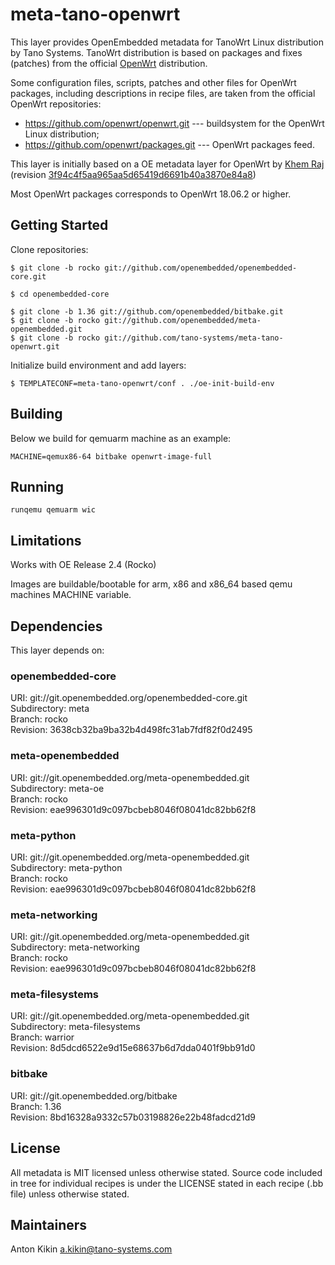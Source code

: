 # meta-tano-openwrt

This layer provides OpenEmbedded metadata for TanoWrt Linux distribution by Tano Systems. TanoWrt distribution is based on packages and fixes (patches) from the official [OpenWrt](https://openwrt.org/) distribution.

Some configuration files, scripts, patches and other files for OpenWrt packages, including descriptions in recipe files, are taken from the official OpenWrt repositories:
- https://github.com/openwrt/openwrt.git --- buildsystem for the OpenWrt Linux distribution;
- https://github.com/openwrt/packages.git --- OpenWrt packages feed.

This layer is initially based on a OE metadata layer for OpenWrt by [Khem Raj](https://github.com/kraj/meta-openwrt) (revision [3f94c4f5aa965aa5d65419d6691b40a3870e84a8](https://github.com/kraj/meta-openwrt/commit/3f94c4f5aa965aa5d65419d6691b40a3870e84a8))

Most OpenWrt packages corresponds to OpenWrt 18.06.2 or higher.

## Getting Started

Clone repositories:
```
$ git clone -b rocko git://github.com/openembedded/openembedded-core.git

$ cd openembedded-core

$ git clone -b 1.36 git://github.com/openembedded/bitbake.git
$ git clone -b rocko git://github.com/openembedded/meta-openembedded.git
$ git clone -b rocko git://github.com/tano-systems/meta-tano-openwrt.git
```

Initialize build environment and add layers:
```
$ TEMPLATECONF=meta-tano-openwrt/conf . ./oe-init-build-env
```

## Building

Below we build for qemuarm machine as an example:
```
MACHINE=qemux86-64 bitbake openwrt-image-full
```


## Running

```
runqemu qemuarm wic
```

## Limitations

Works with OE Release 2.4 (Rocko)

Images are buildable/bootable for arm, x86 and x86_64 based qemu machines MACHINE variable.

## Dependencies

This layer depends on:

### openembedded-core
URI: git://git.openembedded.org/openembedded-core.git  
Subdirectory: meta  
Branch: rocko  
Revision: 3638cb32ba9ba32b4d498fc31ab7fdf82f0d2495

### meta-openembedded
URI: git://git.openembedded.org/meta-openembedded.git  
Subdirectory: meta-oe  
Branch: rocko  
Revision: eae996301d9c097bcbeb8046f08041dc82bb62f8

### meta-python
URI: git://git.openembedded.org/meta-openembedded.git  
Subdirectory: meta-python  
Branch: rocko  
Revision: eae996301d9c097bcbeb8046f08041dc82bb62f8

### meta-networking
URI: git://git.openembedded.org/meta-openembedded.git  
Subdirectory: meta-networking  
Branch: rocko  
Revision: eae996301d9c097bcbeb8046f08041dc82bb62f8

### meta-filesystems
URI: git://git.openembedded.org/meta-openembedded.git  
Subdirectory: meta-filesystems  
Branch: warrior  
Revision: 8d5dcd6522e9d15e68637b6d7dda0401f9bb91d0

### bitbake
URI: git://git.openembedded.org/bitbake  
Branch: 1.36  
Revision: 8bd16328a9332c57b03198826e22b48fadcd21d9


## License

All metadata is MIT licensed unless otherwise stated. Source code included
in tree for individual recipes is under the LICENSE stated in each recipe
(.bb file) unless otherwise stated.

## Maintainers

Anton Kikin <a.kikin@tano-systems.com>
